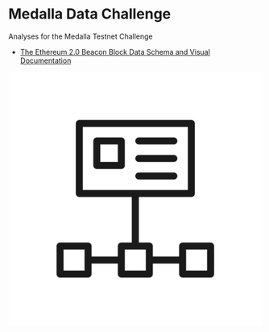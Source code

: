# Medalla Data Challenge
Analyses for the Medalla Testnet Challenge

- [The Ethereum 2.0 Beacon Block Data Schema and Visual Documentation](/a001/the_ethereum_2_beacon_block_data_schema_and_visual_documentation.md)

<a href="https://www.google.com/" target="_blank">![This is an example of an image](/a001/images/blockblockdatalogo.png)</a>

